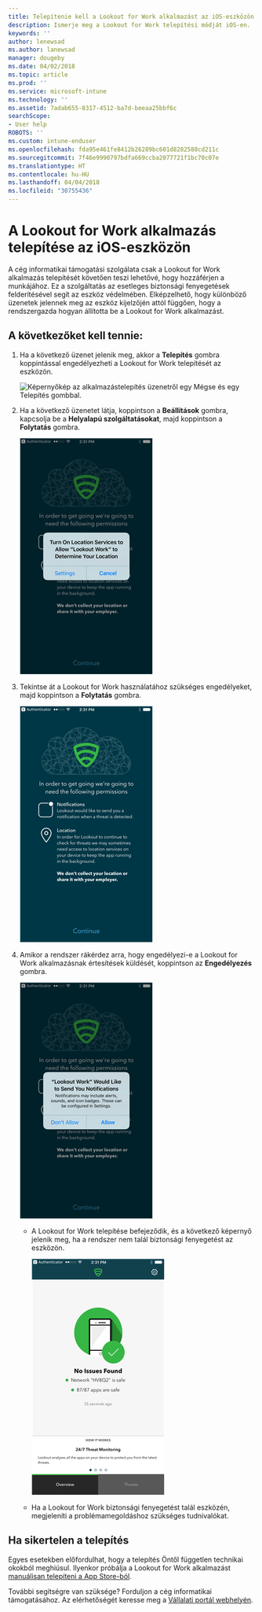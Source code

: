 ```yaml
---
title: Telepítenie kell a Lookout for Work alkalmazást az iOS-eszközön | Microsoft Docs
description: Ismerje meg a Lookout for Work telepítési módját iOS-en.
keywords: ''
author: lenewsad
ms.author: lanewsad
manager: dougeby
ms.date: 04/02/2018
ms.topic: article
ms.prod: ''
ms.service: microsoft-intune
ms.technology: ''
ms.assetid: 7adab655-8317-4512-ba7d-beeaa25bbf6c
searchScope:
- User help
ROBOTS: ''
ms.custom: intune-enduser
ms.openlocfilehash: fda95e461fe8412b26289bc601d8282588cd211c
ms.sourcegitcommit: 7f46e9990797bdfa669ccba2077721f1bc70c07e
ms.translationtype: HT
ms.contentlocale: hu-HU
ms.lasthandoff: 04/04/2018
ms.locfileid: "30755436"
---
```

# <a name="install-lookout-for-work-on-your-ios-device"></a>A Lookout for Work alkalmazás telepítése az iOS-eszközön


A cég informatikai támogatási szolgálata csak a Lookout for Work alkalmazás telepítését követően teszi lehetővé, hogy hozzáférjen a munkájához. Ez a szolgáltatás az esetleges biztonsági fenyegetések felderítésével segít az eszköz védelmében. Elképzelhető, hogy különböző üzenetek jelennek meg az eszköz kijelzőjén attól függően, hogy a rendszergazda hogyan állította be a Lookout for Work alkalmazást.


## <a name="what-you-need-to-do"></a>A következőket kell tennie:

1.  Ha a következő üzenet jelenik meg, akkor a **Telepítés** gombra koppintással engedélyezheti a Lookout for Work telepítését az eszközön.

      ![Képernyőkép az alkalmazástelepítés üzenetről egy Mégse és egy Telepítés gombbal.](/intune-user-help/media/ios-mts-install-app-request-after-1804.png)

2. Ha a következő üzenetet látja, koppintson a **Beállítások** gombra, kapcsolja be a **Helyalapú szolgáltatásokat**, majd koppintson a **Folytatás** gombra.

      ![Koppintson a Beállítások, majd a Helyalapú szolgáltatások gombra](./media/ios-lfw-allow-location-services.png)

3. Tekintse át a Lookout for Work használatához szükséges engedélyeket, majd koppintson a **Folytatás** gombra.

      ![sikeresen létrejött a kapcsolat a Lookout for Workhöz](./media/ios-lfw-permissions-lookout-needs.png)

4. Amikor a rendszer rákérdez arra, hogy engedélyezi-e a Lookout for Work alkalmazásnak értesítések küldését, koppintson az **Engedélyezés** gombra.

     ![Koppintson a Beállítások, majd a Helyalapú szolgáltatások gombra](./media/ios-lfw-allow-notifications.png)

   * A Lookout for Work telepítése befejeződik, és a következő képernyő jelenik meg, ha a rendszer nem talál biztonsági fenyegetést az eszközön.

     ![A Lookout for Work nem talált biztonsági fenyegetést](./media/ios-lfw-no-threats-found.png)

   * Ha a Lookout for Work biztonsági fenyegetést talál eszközén, megjeleníti a problémamegoldáshoz szükséges tudnivalókat.

## <a name="if-the-installation-doesnt-work"></a>Ha sikertelen a telepítés

Egyes esetekben előfordulhat, hogy a telepítés Öntől független technikai okokból meghiúsul. Ilyenkor próbálja a Lookout for Work alkalmazást [manuálisan telepíteni a App Store-ból](https://itunes.apple.com/app/lookout-for-work/id997193468).

További segítségre van szüksége? Forduljon a cég informatikai támogatásához. Az elérhetőségét keresse meg a [Vállalati portál webhelyén](https://portal.manage.microsoft.com#HelpDeskDialog).

